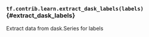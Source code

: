 ### `tf.contrib.learn.extract_dask_labels(labels)` {#extract_dask_labels}

Extract data from dask.Series for labels

